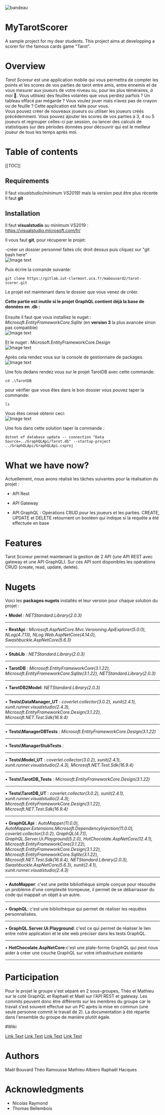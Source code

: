 ![bandeau](/Documentation/doc_images/bandeau.png "Tarot Scoreur")  

# MyTarotScorer

A sample project for my dear students. This project aims at developping a scorer for the famous cards game "Tarot".

# Overview

*Tarot Scoreur* est une application mobile qui vous permettra de compter les points et les scores de vos parties de tarot entre amis, entre ennemis et de vous mesurer aux joueurs de votre niveau ou, pour les plus téméraires, *à moi* :monkey:. Vous utilisiez des feuilles volantes que vous perdiez parfois ? Un tableau effacé par mégarde ? Vous voulez jouer mais n’avez pas de crayon ou de feuille ? Cette application est faite pour vous.  
Vous pouvez créer de nouveaux joueurs ou utiliser les joueurs créés précédemment. Vous pouvez ajouter les scores de vos parties à 3, 4 ou 5 joueurs et regrouper celles-ci par session, ou lancer des calculs de statistiques sur des périodes données pour découvrir qui est le meilleur joueur de tous les temps après moi. 

# Table of contents
[[_TOC_]]

## Requirements

Il faut **visualstudio(minimum VS2019*)* mais la version peut être plus récente
Il faut **git**

## Installation

Il faut **visualstudio** au minimum VS2019 : https://visualstudio.microsoft.com/fr/

Il vous faut **git**, pour récuperer le projet:

-créer un dossier personnel faites clic droit dessus puis cliquez sur "git bash here"
<br/>
![Image text](/Documentation/doc_images/git.png "git bash here") 

Puis écrire la comande suivante:
```
git clone https://gitlab.iut-clermont.uca.fr/mabouvard2/tarot-scorer.git
```

Le projet est maintenant dans le dossier que vous venez de créer.

**Cette partie est inutile si le projet GraphQL contient déjà la base de données en .db :**
<br/>
<br/>
Ensuite il faut que vous installiez le nuget :  *Microsoft.EntityFrameworkCore.Sqlite* (en **version 3** la plus avancée sinon pas compatible) 
<br/>
![Image text](/Documentation/doc_images/nugetSql.png "Microsoft.EntityFrameworkCore.Sqlite")

Et le nuget : Microsoft.EntityFrameworkCore.Design
<br/>
![Image text](/Documentation/doc_images/nugetDesign.png "Microsoft.EntityFrameworkCore.Design")



Après cela rendez vous sur la console de gestionnaire de packages.
<br/>
![Image text](/Documentation/doc_images/gestionnaireConsole.png "Accès à la console de gestionnaire de package")

Une fois dedans rendez vous sur le projet TarotDB avec cette commande:
```
cd .\TarotDB
```
pour vérifier que vous êtes dans le bon dossier vous pouvez taper la commande:
```
ls
```

Vous êtes censé obtenir ceci:
<br/>
![Image text](/Documentation/doc_images/consoleNuget.png "Déplacement dans la bonne solution")


Une fois dans cette solution taper la commande :
```
dotnet ef database update -- connection "Data Source=../GraphQLApi/Tarot.db" --startup-project ../GraphQLApi/GraphQLApi.csproj
```

# What we have now?

Actuellement, nous avons réalisé les tâches suivantes pour la réalisation du projet : 

- API Rest

- API Gateway

- API GraphQL : Opérations CRUD pour les joueurs et les parties. CREATE, UPDATE et DELETE retournent un booléen qui indique si la requête a été effectuée en base


# Features

Tarot Scoreur permet maintenant la gestion de 2 API (une API REST avec gateway et une API GraphQL).
Sur ces API sont disponibles les opérations CRUD (create, read, update, delete).


# Nugets

Voici les **packages nugets** installés et leur version pour chaque solution du projet :

•	**Model** : *NETStandard.Library(2.0.3)*
***
•	**RestApi** : *Microsoft.AspNetCore.Mvc.Versioning.ApiExplorer(5.0.0), NLog(4.7.13), NLog.Web.AspNetCore(4.14.0), Swashbuckle.AspNetCore(5.6.3)*
***
•	**StubLib** : *NETStandard.Library(2.0.3)*
***
•	**TarotDB** : *Microsoft.EntityFrameworkCore(3.1.22), Microsoft.EntityFrameworkCore.Sqlite(3.1.22), NETStandard.Library(2.0.3)*
***
•	**TarotDB2Model**: *NETStandard.Library(2.0.3)*
***
•	**Tests\DataManager_UT** : *coverlet.collector(3.0.2), xunit(2.4.1), xunit.runner.visualstudio(2.4.3), Microsoft.EntityFrameworkCore.Design(3.1.22), Microsoft.NET.Test.Sdk(16.9.4)*
***
•	**Tests\ManagerDBTests** : *Microsoft.EntityFrameworkCore.Design(3.1.22)*
***
•	**Tests\ManagerStubTests** :
***
•	**Tests\Model_UT** : *coverlet.collector(3.0.2), xunit(2.4.1), xunit.runner.visualstudio(2.4.3), Microsoft.NET.Test.Sdk(16.9.4)*
***
•	**Tests\TarotDB_Tests** : *Microsoft.EntityFrameworkCore.Design(3.1.22)*
***
•	**Tests\TarotDB_UT** : *coverlet.collector(3.0.2), xunit(2.4.1), xunit.runner.visualstudio(2.4.3), Microsoft.EntityFrameworkCore.Design(3.1.22), Microsoft.NET.Test.Sdk(16.9.4)*
***
•	**GraphQLApi** : *AutoMapper(11.0.0), AutoMapper.Extensions.Microsoft.DependencyInjection(11.0.0), coverlet.collector(3.0.2), GraphQL(4.7.1), GraphQL.Server.Ui.Playground(5.2.0), HotChocolate.AspNetCore(12.4.1), Microsoft.EntityFrameworkCore(3.1.22), Microsoft.EntityFrameworkCore.Design(3.1.22), Microsoft.EntityFrameworkCore.Sqlite(3.1.22), Microsoft.NET.Test.Sdk(16.9.4), NETStandard.Library(2.0.3), Swashbuckle.AspNetCore(5.6.3), xunit(2.4.1), xunit.runner.visualstudio(2.4.3)*
***


•	**AutoMapper**: c'est une petite bibliothèque simple conçue pour résoudre un problème d'une complexité trompeuse, il permet de se débarrasser du code qui mappait un objet à un autre.
***
•	**GraphQL**: c'est une bibliothèque qui permet de réaliser les requêtes personnalisées.
***
•	**GraphQL.Server.Ui.Playground**: c'est ce qui permet de réaliser le lien entre notre application et le site web préciser dans les tests GraphQL.
***
•	**HotChocolate.AspNetCore**:c'est une plate-forme GraphQL qui peut nous aider à créer une couche GraphQL sur votre infrastructure existante
***



# Participation
Pour le projet le groupe s'est séparé en 2 sous-groupes, Théo et Mathieu sur le coté GraphQL et Raphaël et Maël sur l'API REST et gateway.
Les commits peuvent donc être différents sur les membres du groupe car le travail s'est souvent effectué sur un PC après la mise en commun (une seule personne commit le travail de 2).
La documentation à été répartie dans l'ensemble du groupe de manière plutôt égale.

#Wiki

[Link Text](https://gitlab.iut-clermont.uca.fr/mabouvard2/tarot-scorer/-/wikis/Usage)
[Link Text](https://gitlab.iut-clermont.uca.fr/mabouvard2/tarot-scorer/-/wikis/Blazor)
[Link Text](https://gitlab.iut-clermont.uca.fr/mabouvard2/tarot-scorer/-/wikis/Description-des-choix-des-2-types-d'API)
[Link Text](https://gitlab.iut-clermont.uca.fr/mabouvard2/tarot-scorer/-/wikis/Running-the-tests)

# Authors
Maël Bouvard
Théo Ramousse 
Mathieu Albiero
Raphaël Hacques

# Acknowledgments
- Nicolas Raymond
- Thomas Bellembois

